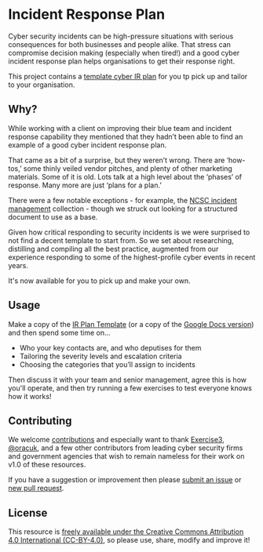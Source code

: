 # Incident Response Plan

Cyber security incidents can be high-pressure situations with serious consequences for both businesses and people alike. That stress can compromise decision making (especially when tired!) and a good cyber incident response plan helps organisations to get their response right.

This project contains a [template cyber IR plan](https://github.com/cydea/ir-plan/blob/master/ir-plan.md) for you tp pick up and tailor to your organisation.


## Why?

While working with a client on improving their blue team and incident response capability they mentioned that they hadn’t been able to find an example of a good cyber incident response plan.

That came as a bit of a surprise, but they weren’t wrong. There are ‘how-tos,’ some thinly veiled vendor pitches, and plenty of other marketing materials. Some of it is old. Lots talk at a high level about the ‘phases’ of response. Many more are just ‘plans for a plan.’

There were a few notable exceptions - for example, the [NCSC incident management](https://www.ncsc.gov.uk/collection/incident-management) collection - though we struck out looking for a structured document to use as a base.

Given how critical responding to security incidents is we were surprised to not find a decent template to start from. So we set about researching, distilling and compiling all the best practice, augmented from our experience responding to some of the highest-profile cyber events in recent years.

It's now available for you to pick up and make your own.


## Usage

Make a copy of the [IR Plan Template](https://github.com/cydea/ir-plan/blob/master/ir-plan.md) (or a copy of the [Google Docs version](https://docs.google.com/document/d/1TgokdcPm39CuFnYDQ9Hr57mhG4TFwm0Fa2ohxEmJZhg/edit?usp=sharing)) and then spend some time on...

 - Who your key contacts are, and who deputises for them
 - Tailoring the severity levels and escalation criteria
 - Choosing the categories that you’ll assign to incidents
 
Then discuss it with your team and senior management, agree this is how you'll operate, and then try running a few exercises to test everyone knows how it works!


## Contributing

We welcome [contributions](https://github.com/cydea/ir-plan/graphs/contributors) and especially want to thank [Exercise3](https://exercise3.co.uk), [@oracuk](https://twitter.com/oracuk), and a few other contributors from leading cyber security firms and government agencies that wish to remain nameless for their work on v1.0 of these resources.

If you have a suggestion or improvement then please [submit an issue](https://github.com/cydea/ir-plan/issues) or [new pull request](https://github.com/cydea/ir-plan/pulls).


## License

This resource is [freely available under the Creative Commons Attribution 4.0 International (CC-BY-4.0)](https://github.com/cydea/ir-plan/blob/master/LICENSE.md), so please use, share, modify and improve it!
